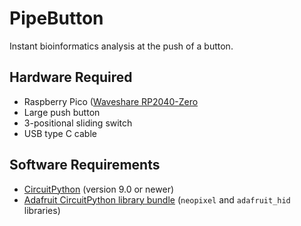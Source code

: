 # PipeButton

Instant bioinformatics analysis at the push of a button.

## Hardware Required

- Raspberry Pico ([Waveshare RP2040-Zero](https://www.waveshare.com/wiki/RP2040-Zero)
- Large push button
- 3-positional sliding switch
- USB type C cable

## Software Requirements

- [CircuitPython](https://circuitpython.org/board/raspberry_pi_pico/) (version 9.0 or newer)
- [Adafruit CircuitPython library bundle](https://circuitpython.org/libraries) (`neopixel` and `adafruit_hid` libraries)


